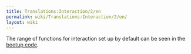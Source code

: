 ```yaml
---
title: Translations:Interaction/2/en
permalink: wiki/Translations:Interaction/2/en/
layout: wiki
---
```


The range of functions for interaction set up by default can be seen in
the [bootup
code](https://github.com/tidalcycles/Tidal/blob/master/BootTidal.hs).
